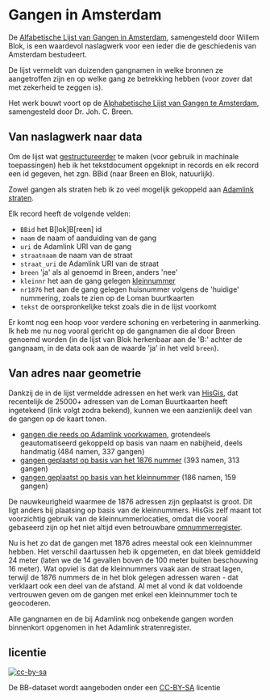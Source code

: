 # Gangen in Amsterdam

De [Alfabetische Lijst van Gangen in Amsterdam](http://opleid.info/alfabetische-lijst-van-gangen-in-amsterdam-samengesteld-door-w.html), samengesteld door Willem Blok, is een waardevol naslagwerk voor een ieder die de geschiedenis van Amsterdam bestudeert.

De lijst vermeldt van duizenden gangnamen in welke bronnen ze aangetroffen zijn en op welke gang ze betrekking hebben (voor zover dat met zekerheid te zeggen is).

Het werk bouwt voort op de [Alphabetische Lijst van Gangen te Amsterdam](https://www.delpher.nl/nl/boeken/view?coll=boeken&identifier=MMUBL07%3A000000035%3A00004), samengesteld door Dr. Joh. C. Breen.

## Van naslagwerk naar data

Om de lijst wat [gestructureerder](bb.csv) te maken (voor gebruik in machinale toepassingen) heb ik het tekstdocument opgeknipt in records en elk record een id gegeven, het zgn. BBid (naar Breen en Blok, natuurlijk).

Zowel gangen als straten heb ik zo veel mogelijk gekoppeld aan [Adamlink straten](https://adamlink.nl/geo/streets/list).

Elk record heeft de volgende velden:

- `BBid` het B[lok]B[reen] id
- `naam` de naam of aanduiding van de gang
- `uri` de Adamlink URI van de gang
- `straatnaam` de naam van de straat
- `straat_uri` de Adamlink URI van de straat
- `breen` 'ja' als al genoemd in Breen, anders 'nee'
- `kleinnr` het aan de gang gelegen [kleinnummer](https://www.amsterdam.nl/stadsarchief/nieuws/omnummering/)
- `nr1876` het aan de gang gelegen huisnummer volgens de 'huidige' nummering, zoals te zien op de Loman buurtkaarten
- `tekst` de oorspronkelijke tekst zoals die in de lijst voorkomt

Er komt nog een hoop voor verdere schoning en verbetering in aanmerking. Ik heb me nu nog vooral gericht op de gangnamen die al door Breen genoemd worden (in de lijst van Blok herkenbaar aan de 'B:' achter de gangnaam, in de data ook aan de waarde 'ja' in het veld `breen`).

## Van adres naar geometrie

Dankzij de in de lijst vermeldde adressen en het werk van [HisGis](http://www.hisgis.nl/), dat recentelijk de 25000+ adressen van de Loman Buurtkaarten heeft ingetekend (link volgt zodra bekend), kunnen we een aanzienlijk deel van de gangen op de kaart tonen.

- [gangen die reeds op Adamlink voorkwamen](adamlink.geojson), grotendeels geautomatiseerd gekoppeld op basis van naam en nabijheid, deels handmatig (484 namen, 337 gangen)
- [gangen geplaatst op basis van het 1876 nummer](adressen1876.geojson) (393 namen, 313 gangen)
- [gangen geplaatst op basis van het kleinnummer](kleinnummers.geojson) (186 namen, 159 gangen)

De nauwkeurigheid waarmee de 1876 adressen zijn geplaatst is groot. Dit ligt anders bij plaatsing op basis van de kleinnummers. HisGis zelf maant tot voorzichtig gebruik van de kleinnummerlocaties, omdat die vooral gebaseerd zijn op het niet altijd even betrouwbare [omnummerregister](https://www.amsterdam.nl/stadsarchief/archief/downloads/omnummerregister/).

Nu is het zo dat de gangen met 1876 adres meestal ook een kleinnummer hebben. Het verschil daartussen heb ik opgemeten, en dat bleek gemiddeld 24 meter (laten we de 14 gevallen boven de 100 meter buiten beschouwing 16 meter). Wat opviel is dat de kleinnummers vaak aan de straat lagen, terwijl de 1876 nummers de in het blok gelegen adressen waren - dat verklaart ook een deel van de afstand. Al met al vond ik dat voldoende vertrouwen geven om de gangen met enkel een kleinnummer toch te geocoderen.

Alle gangnamen en de bij Adamlink nog onbekende gangen worden binnenkort opgenomen in het Adamlink stratenregister.

## licentie

[![cc-by-sa](https://licensebuttons.net/l/by-sa/3.0/88x31.png)](https://creativecommons.org/licenses/by-sa/4.0/) 

De BB-dataset wordt aangeboden onder een [CC-BY-SA](https://creativecommons.org/licenses/by-sa/4.0/) licentie
